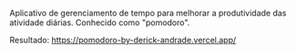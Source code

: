 Aplicativo de gerenciamento de tempo para melhorar a produtividade das atividade diárias. Conhecido como "pomodoro". 

Resultado: https://pomodoro-by-derick-andrade.vercel.app/